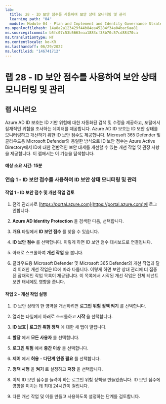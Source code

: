 ```yaml
---
lab:
  title: 28 - ID 보안 점수를 사용하여 보안 상태 모니터링 및 관리
  learning path: "04"
  module: Module 04 - Plan and Implement and Identity Governance Strategy
ms.openlocfilehash: 14a8a2a123429f44b84ea45284f34a04bac6aa81
ms.sourcegitcommit: b5fc07c53b5663eaa1883cf38b70c57cd88470ca
ms.translationtype: HT
ms.contentlocale: ko-KR
ms.lasthandoff: 06/29/2022
ms.locfileid: "146741712"
---
```

# <a name="lab-28---monitor-and-managed-security-posture-with-identity-secure-score"></a>랩 28 - ID 보안 점수를 사용하여 보안 상태 모니터링 및 관리

## <a name="lab-scenario"></a>랩 시나리오

Azure AD ID 보호는 ID 기반 위험에 대한 자동화된 검색 및 수정을 제공하고, 포털에서 잠재적인 위험을 조사하는 데이터를 제공합니다. Azure AD ID 보호는 ID 보안 상태를 모니터링하고 개선하기 위한 ID 보안 점수도 제공합니다.  Microsoft 365 Defender 및 클라우드용 Microsoft Defender와 동일한 방식으로 ID 보안 점수는 Azure Active Directory에서 ID에 대한 전반적인 보안 태세를 개선할 수 있는 개선 작업 및 권장 사항을 제공합니다.  이 랩에서는 이 기능을 탐색합니다. 

#### <a name="estimated-time-15-minutes"></a>예상 소요 시간: 15분

### <a name="exercise-1---using-identity-secure-score-to-monitor-and-manage-identity-security-posture"></a>연습 1 - ID 보안 점수를 사용하여 ID 보안 상태 모니터링 및 관리

#### <a name="task-1---review-identity-secure-score-and-improvement-actions"></a>작업 1 - ID 보안 점수 및 개선 작업 검토

1. 전역 관리자로 [https://portal.azure.com](https://portal.azure.com)에 로그인합니다.

1. **Azure AD Identity Protection** 을 검색한 다음, 선택합니다.

1. **개요** 타일에서 **ID 보안 점수** 를 찾을 수 있습니다.

1. **ID 보안 점수** 를 선택합니다.  이렇게 하면 ID 보안 점수 대시보드로 연결됩니다.

1. 아래로 스크롤하여 **개선 작업** 을 봅니다.

1. 클라우드용 Microsoft Defender 및 Microsoft 365 Defender의 개선 작업과 달리 이러한 개선 작업은 ID에 따라 다릅니다.  이렇게 하면 보안 상태 관리에 더 집중된 잠재적인 작업 목록이 제공됩니다.  이 목록에서 시작된 개선 작업은 전체 테넌트 보안 태세에도 영향을 줍니다. 

#### <a name="task-2---execute-an-improvement-action"></a>작업 2 - 개선 작업 실행

1. ID 보안 상태의 한 영역을 개선하려면 **로그인 위험 정책 켜기** 를 선택합니다.

1. 열리는 타일에서 아래로 스크롤하고 **시작** 을 선택합니다.

1. **ID 보호 | 로그인 위험 정책** 에 대한 새 탭이 열립니다.

1. **할당** 에서 **모든 사용자** 를 선택합니다.

1. **로그인 위험** 에서 **중간 이상** 을 선택합니다.

1. **제어** 에서 **허용** - **다단계 인증 필요** 를 선택합니다.

1. **정책 시행** 을 **켜기** 로 설정하고 **저장** 을 선택합니다.

1. 이제 ID 보안 점수를 늘려야 하는 로그인 위험 정책을 만들었습니다.  ID 보안 점수에 영향을 미치는 데 최대 24시간이 걸립니다.

1. 다른 개선 작업 및 이를 만들고 사용하도록 설정하는 단계를 검토합니다.


